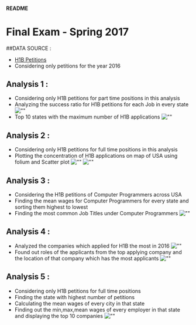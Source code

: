 #### README
# Final Exam - Spring 2017

##DATA SOURCE :
- [H1B Petitions](https://www.kaggle.com/nsharan/h-1b-visa)
- Considering only petitions for the year 2016

## Analysis 1 :
- Considering only H1B petitions for part time positions in this analysis
- Analyzing the success ratio for  H1B petitions for each Job in every state ![""](ana_1/Top10_ApprovalRate.png)
- Top 10 states with the maximum number of H1B applications ![""](ana_1/Top10_States.png)

## Analysis 2 :
- Considering only H1B petitions for full time positions in this analysis
- Plotting the concentration of H1B applications on map of USA using folium and Scatter plot
 ![""](ana_2/scatter_plot.png) ![""](ana_2/map.png)

## Analysis 3 :
- Considering the H1B petitions of Computer Programmers across USA
- Finding the mean wages for Computer Programmers for every state and sorting them highest to lowest
- Finding the most common Job Titles under Computer Programmers
 ![""](ana_3/Top10_Comp_Programmers_Places.png)

## Analysis 4 :
- Analyzed the companies which applied for H1B the most in 2016 ![""](ana_4/H1B_Application_Top_Employers.png)
- Found out roles of the applicants from the top applying company and the location of that company which has the most applicants ![""](ana_4/INFOSYS_Top_JobTitles.png)

## Analysis 5 :
- Considering only H1B petitions for full time positions
- Finding the state with highest number of petitions
- Calculating the mean wages of every city in that state
- Finding out the min,max,mean wages of every employer in that state and displaying the top 10 companies 
 ![""](ana_5/top_wages_california.png)

